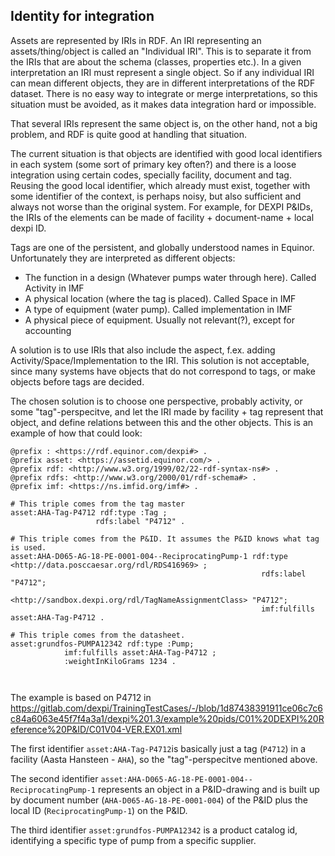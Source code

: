 ## Identity for integration

Assets are represented by IRIs in RDF. An IRI representing an assets/thing/object is called an "Individual IRI". This is to separate it from the IRIs that are about the schema (classes, properties etc.). In a given interpretation an IRI must represent a single object. So if any individual IRI can mean different objects, they are in different interpretations of the RDF dataset. There is no easy way to integrate or merge interpretations, so this situation must be avoided, as it makes data integration hard or impossible.

That several IRIs represent the same object is, on the other hand, not a big problem, and RDF is quite good at handling that situation. 

The current situation is that objects are identified with good local identifiers in each system (some sort of primary key often?) and there is a loose integration using certain codes, specially facility, document and tag. 
Reusing the good local identifier, which already must exist, together with some identifier of the context, is perhaps noisy, but also sufficient and always not worse than the original system. 
For example, for DEXPI P&IDs, the IRIs of the elements can be made of facility + document-name + local dexpi ID.

Tags are one of the persistent, and globally understood names in Equinor. Unfortunately they are interpreted as different objects:
- The function in a design (Whatever pumps water through here). Called Activity in IMF
- A physical location (where the tag is placed). Called Space in IMF
- A type of equipment (water pump). Called implementation in IMF
- A physical piece of equipment. Usually not relevant(?), except for accounting

A solution is to use IRIs that also include the aspect, f.ex. adding Activity/Space/Implementation to the IRI. This solution is not acceptable, since many systems have objects that do not correspond to tags, or make objects before tags are decided. 

The chosen solution is to choose one perspective, probably activity, or some "tag"-perspecitve, and let the IRI made by facility + tag represent that object, and define relations between this and the other objects. This is an example of how that could look:

```turtle
@prefix : <https://rdf.equinor.com/dexpi#> .
@prefix asset: <https://assetid.equinor.com/> .
@prefix rdf: <http://www.w3.org/1999/02/22-rdf-syntax-ns#> .
@prefix rdfs: <http://www.w3.org/2000/01/rdf-schema#> .
@prefix imf: <https://ns.imfid.org/imf#> .

# This triple comes from the tag master
asset:AHA-Tag-P4712 rdf:type :Tag ;
                   rdfs:label "P4712" .

# This triple comes from the P&ID. It assumes the P&ID knows what tag is used.
asset:AHA-D065-AG-18-PE-0001-004--ReciprocatingPump-1 rdf:type <http://data.posccaesar.org/rdl/RDS416969> ;
                                                        rdfs:label "P4712";
                                                        <http://sandbox.dexpi.org/rdl/TagNameAssignmentClass> "P4712";
                                                        imf:fulfills asset:AHA-Tag-P4712 .

# This triple comes from the datasheet.
asset:grundfos-PUMPA12342 rdf:type :Pump;
            imf:fulfills asset:AHA-Tag-P4712 ;
            :weightInKiloGrams 1234 .

                                                        
```
The example is based on P4712 in https://gitlab.com/dexpi/TrainingTestCases/-/blob/1d87438391911ce06c7c6c84a6063e45f7f4a3a1/dexpi%201.3/example%20pids/C01%20DEXPI%20Reference%20P&ID/C01V04-VER.EX01.xml


The first identifier `asset:AHA-Tag-P4712`is basically just a tag (`P4712`) in a facility (Aasta Hansteen - `AHA`), so the "tag"-perspecitve mentioned above. 

The second identifier `asset:AHA-D065-AG-18-PE-0001-004--ReciprocatingPump-1` represents an object in a P&ID-drawing and is built up by document number (`AHA-D065-AG-18-PE-0001-004`) of the P&ID plus the local ID  (`ReciprocatingPump-1`) on the P&ID. 

The third identifier `asset:grundfos-PUMPA12342` is a product catalog id, identifying a specific type of pump from a specific supplier. 



